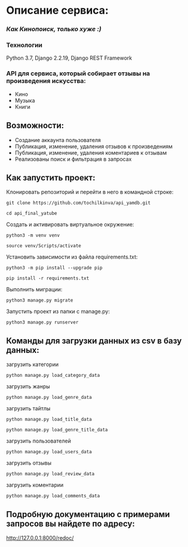 # Описание сервиса:
### *Как Кинопоиск, только хуже :)*

### Технологии
Python 3.7, Django 2.2.19, Django REST Framework

### API для сервиса, который собирает отзывы на произведения искусства:
- Кино
- Музыка
- Книги


## Возможности:
- Создание аккаунта пользователя
- Публикация, изменение, удаления отзывов к произведениям
- Публикация, изменение, удаления коментариев к отзывам
- Реализованы поиск и фильтрация в запросах


## Как запустить проект:

Клонировать репозиторий и перейти в него в командной строке:

```
git clone https://github.com/tochilkinva/api_yamdb.git
```

```
cd api_final_yatube
```

Cоздать и активировать виртуальное окружение:

```
python3 -m venv venv
```

```
source venv/Scripts/activate
```

Установить зависимости из файла requirements.txt:

```
python3 -m pip install --upgrade pip
```

```
pip install -r requirements.txt
```

Выполнить миграции:

```
python3 manage.py migrate
```

Запустить проект из папки с manage.py:

```
python3 manage.py runserver
```

## Команды для загрузки данных из csv в базу данных:

загрузить категории
```
python manage.py load_category_data
```
загрузить жанры
```
python manage.py load_genre_data
```
загрузить тайтлы
```
python manage.py load_title_data
```
```
python manage.py load_genre_title_data
```
загрузить пользователей
```
python manage.py load_users_data
```
загрузить отзывы
```
python manage.py load_review_data
```
загрузить коментарии
```
python manage.py load_comments_data
```


## Подробную документацию с примерами запросов вы найдете по адресу:
http://127.0.0.1:8000/redoc/
